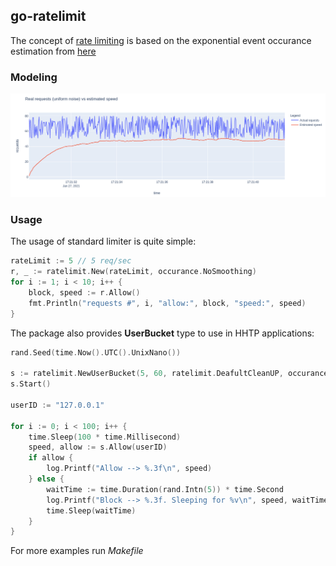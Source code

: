 ## go-ratelimit

The concept of [rate limiting](https://en.wikipedia.org/wiki/Rate_limiting) is based on the exponential event occurance estimation from [here](https://stackoverflow.com/a/23617678)

### Modeling
![img](./assets/screen.png)

### Usage
The usage of standard limiter is quite simple:
```go
rateLimit := 5 // 5 req/sec
r, _ := ratelimit.New(rateLimit, occurance.NoSmoothing)
for i := 1; i < 10; i++ {
    block, speed := r.Allow()
    fmt.Println("requests #", i, "allow:", block, "speed:", speed)
}
```



The package also provides **UserBucket** type to use in HHTP applications:
```go
rand.Seed(time.Now().UTC().UnixNano())

s := ratelimit.NewUserBucket(5, 60, ratelimit.DeafultCleanUP, occurance.NoSmoothing)
s.Start()

userID := "127.0.0.1"

for i := 0; i < 100; i++ {
    time.Sleep(100 * time.Millisecond)
    speed, allow := s.Allow(userID)
    if allow {
        log.Printf("Allow --> %.3f\n", speed)
    } else {
        waitTime := time.Duration(rand.Intn(5)) * time.Second
        log.Printf("Block --> %.3f. Sleeping for %v\n", speed, waitTime)
        time.Sleep(waitTime)
    }
}
```
For more examples run *Makefile*

